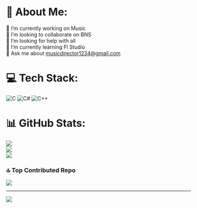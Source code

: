 # 💫 About Me:
🔭 I’m currently working on Music<br>👯 I’m looking to collaborate on BNS<br>🤝 I’m looking for help with all<br>🌱 I’m currently learning Fl Studio<br>💬 Ask me about musicdirector1234@gmail.com<br>


# 💻 Tech Stack:
![C](https://img.shields.io/badge/c-%2300599C.svg?style=for-the-badge&logo=c&logoColor=white) ![C#](https://img.shields.io/badge/c%23-%23239120.svg?style=for-the-badge&logo=csharp&logoColor=white) ![C++](https://img.shields.io/badge/c++-%2300599C.svg?style=for-the-badge&logo=c%2B%2B&logoColor=white)
# 📊 GitHub Stats:
![](https://github-readme-stats.vercel.app/api?username=srilankanmusicmaster&theme=dark&hide_border=false&include_all_commits=true&count_private=true)<br/>
![](https://nirzak-streak-stats.vercel.app/?user=srilankanmusicmaster&theme=dark&hide_border=false)<br/>
![](https://github-readme-stats.vercel.app/api/top-langs/?username=srilankanmusicmaster&theme=dark&hide_border=false&include_all_commits=true&count_private=true&layout=compact)

### 🔝 Top Contributed Repo
![](https://github-contributor-stats.vercel.app/api?username=srilankanmusicmaster&limit=5&theme=dark&combine_all_yearly_contributions=true)

---
[![](https://visitcount.itsvg.in/api?id=srilankanmusicmaster&icon=9&color=1)](https://visitcount.itsvg.in)

<!-- Proudly created with GPRM ( https://gprm.itsvg.in ) -->
